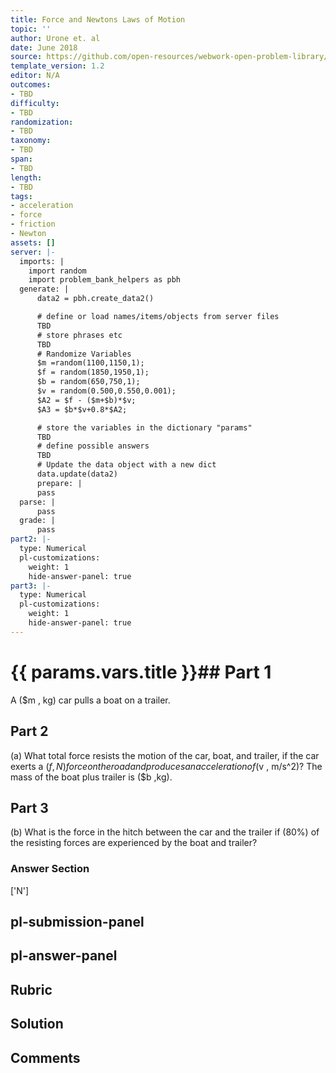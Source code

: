 ```yaml
---
title: Force and Newtons Laws of Motion
topic: ''
author: Urone et. al
date: June 2018
source: https://github.com/open-resources/webwork-open-problem-library/tree/master/Contrib/BrockPhysics/College_Physics_Urone/4.Dynamics_Force_and_Newtons_Laws_of_Motion/Problem_Solving_Strategies/NU_U17-04-06-007.pg
template_version: 1.2
editor: N/A
outcomes:
- TBD
difficulty:
- TBD
randomization:
- TBD
taxonomy:
- TBD
span:
- TBD
length:
- TBD
tags:
- acceleration
- force
- friction
- Newton
assets: []
server: |-
  imports: |
    import random
    import problem_bank_helpers as pbh
  generate: |
      data2 = pbh.create_data2()

      # define or load names/items/objects from server files
      TBD
      # store phrases etc
      TBD
      # Randomize Variables
      $m =random(1100,1150,1);
      $f = random(1850,1950,1);
      $b = random(650,750,1);
      $v = random(0.500,0.550,0.001);
      $A2 = $f - ($m+$b)*$v;
      $A3 = $b*$v+0.8*$A2;

      # store the variables in the dictionary "params"
      TBD
      # define possible answers
      TBD
      # Update the data object with a new dict
      data.update(data2)
      prepare: |
      pass
  parse: |
      pass
  grade: |
      pass
part2: |-
  type: Numerical
  pl-customizations:
    weight: 1
    hide-answer-panel: true
part3: |-
  type: Numerical
  pl-customizations:
    weight: 1
    hide-answer-panel: true
---
```


# {{ params.vars.title }}## Part 1 
A ($m , kg) car pulls a boat on a trailer. 
## Part 2 
(a) What total force resists the motion of the car, boat, and trailer, if the car exerts a ($f , N) force on the road and produces an acceleration of ($v , m/s^2)? The mass of the boat plus trailer is ($b ,kg). 
## Part 3 
(b) What is the force in the hitch between the car and the trailer if (80%) of the resisting forces are experienced by the boat and trailer? 


### Answer Section 
['N']

## pl-submission-panel 


## pl-answer-panel 


## Rubric 


## Solution 


## Comments 


